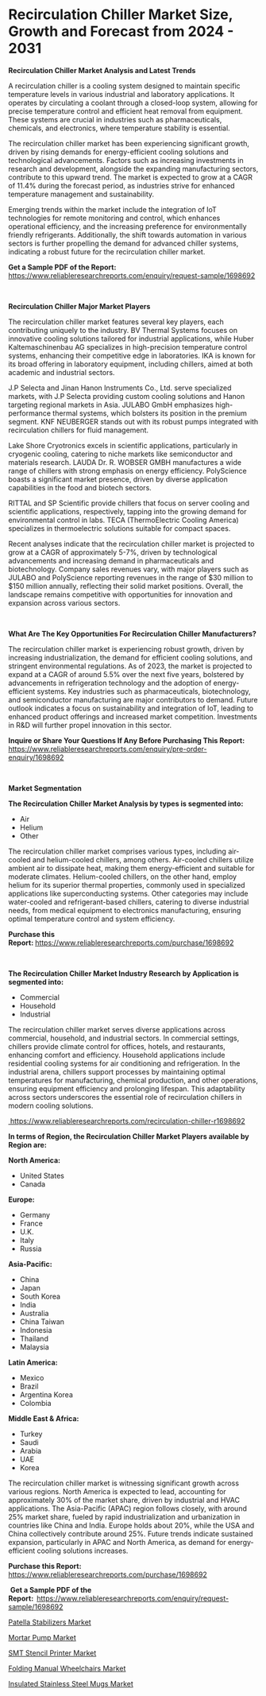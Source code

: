 <p><h1>Recirculation Chiller Market Size, Growth and Forecast from 2024 - 2031</h1></p><p><strong>Recirculation Chiller Market Analysis and Latest Trends</strong></p>
<p><p>A recirculation chiller is a cooling system designed to maintain specific temperature levels in various industrial and laboratory applications. It operates by circulating a coolant through a closed-loop system, allowing for precise temperature control and efficient heat removal from equipment. These systems are crucial in industries such as pharmaceuticals, chemicals, and electronics, where temperature stability is essential.</p><p>The recirculation chiller market has been experiencing significant growth, driven by rising demands for energy-efficient cooling solutions and technological advancements. Factors such as increasing investments in research and development, alongside the expanding manufacturing sectors, contribute to this upward trend. The market is expected to grow at a CAGR of 11.4% during the forecast period, as industries strive for enhanced temperature management and sustainability. </p><p>Emerging trends within the market include the integration of IoT technologies for remote monitoring and control, which enhances operational efficiency, and the increasing preference for environmentally friendly refrigerants. Additionally, the shift towards automation in various sectors is further propelling the demand for advanced chiller systems, indicating a robust future for the recirculation chiller market.</p></p>
<p><strong>Get a Sample PDF of the Report:&nbsp;</strong> <a href="https://www.reliableresearchreports.com/enquiry/request-sample/1698692?utm_campaign=31&utm_medium=2&utm_source=Github&utm_content=ia&utm_term=20102024&utm_id=recirculation-chiller">https://www.reliableresearchreports.com/enquiry/request-sample/1698692</a></p>
<p>&nbsp;</p>
<p><strong>Recirculation Chiller Major Market Players</strong></p>
<p><p>The recirculation chiller market features several key players, each contributing uniquely to the industry. BV Thermal Systems focuses on innovative cooling solutions tailored for industrial applications, while Huber Kaltemaschinenbau AG specializes in high-precision temperature control systems, enhancing their competitive edge in laboratories. IKA is known for its broad offering in laboratory equipment, including chillers, aimed at both academic and industrial sectors.</p><p>J.P Selecta and Jinan Hanon Instruments Co., Ltd. serve specialized markets, with J.P Selecta providing custom cooling solutions and Hanon targeting regional markets in Asia. JULABO GmbH emphasizes high-performance thermal systems, which bolsters its position in the premium segment. KNF NEUBERGER stands out with its robust pumps integrated with recirculation chillers for fluid management.</p><p>Lake Shore Cryotronics excels in scientific applications, particularly in cryogenic cooling, catering to niche markets like semiconductor and materials research. LAUDA Dr. R. WOBSER GMBH manufactures a wide range of chillers with strong emphasis on energy efficiency. PolyScience boasts a significant market presence, driven by diverse application capabilities in the food and biotech sectors.</p><p>RITTAL and SP Scientific provide chillers that focus on server cooling and scientific applications, respectively, tapping into the growing demand for environmental control in labs. TECA (ThermoElectric Cooling America) specializes in thermoelectric solutions suitable for compact spaces.</p><p>Recent analyses indicate that the recirculation chiller market is projected to grow at a CAGR of approximately 5-7%, driven by technological advancements and increasing demand in pharmaceuticals and biotechnology. Company sales revenues vary, with major players such as JULABO and PolyScience reporting revenues in the range of $30 million to $150 million annually, reflecting their solid market positions. Overall, the landscape remains competitive with opportunities for innovation and expansion across various sectors.</p></p>
<p>&nbsp;</p>
<p><strong>What Are The Key Opportunities For Recirculation Chiller Manufacturers?</strong></p>
<p><p>The recirculation chiller market is experiencing robust growth, driven by increasing industrialization, the demand for efficient cooling solutions, and stringent environmental regulations. As of 2023, the market is projected to expand at a CAGR of around 5.5% over the next five years, bolstered by advancements in refrigeration technology and the adoption of energy-efficient systems. Key industries such as pharmaceuticals, biotechnology, and semiconductor manufacturing are major contributors to demand. Future outlook indicates a focus on sustainability and integration of IoT, leading to enhanced product offerings and increased market competition. Investments in R&D will further propel innovation in this sector.</p></p>
<p><strong>Inquire or Share Your Questions If Any Before Purchasing This Report:</strong> <a href="https://www.reliableresearchreports.com/enquiry/pre-order-enquiry/1698692?utm_campaign=31&utm_medium=2&utm_source=Github&utm_content=ia&utm_term=20102024&utm_id=recirculation-chiller">https://www.reliableresearchreports.com/enquiry/pre-order-enquiry/1698692</a></p>
<p>&nbsp;</p>
<p><strong>Market Segmentation</strong></p>
<p><strong>The Recirculation Chiller Market Analysis by types is segmented into:</strong></p>
<p><ul><li>Air</li><li>Helium</li><li>Other</li></ul></p>
<p><p>The recirculation chiller market comprises various types, including air-cooled and helium-cooled chillers, among others. Air-cooled chillers utilize ambient air to dissipate heat, making them energy-efficient and suitable for moderate climates. Helium-cooled chillers, on the other hand, employ helium for its superior thermal properties, commonly used in specialized applications like superconducting systems. Other categories may include water-cooled and refrigerant-based chillers, catering to diverse industrial needs, from medical equipment to electronics manufacturing, ensuring optimal temperature control and system efficiency.</p></p>
<p><strong>Purchase this Report:&nbsp;</strong><a href="https://www.reliableresearchreports.com/purchase/1698692?utm_campaign=31&utm_medium=2&utm_source=Github&utm_content=ia&utm_term=20102024&utm_id=recirculation-chiller">https://www.reliableresearchreports.com/purchase/1698692</a></p>
<p>&nbsp;</p>
<p><strong>The Recirculation Chiller Market Industry Research by Application is segmented into:</strong></p>
<p><ul><li>Commercial</li><li>Household</li><li>Industrial</li></ul></p>
<p><p>The recirculation chiller market serves diverse applications across commercial, household, and industrial sectors. In commercial settings, chillers provide climate control for offices, hotels, and restaurants, enhancing comfort and efficiency. Household applications include residential cooling systems for air conditioning and refrigeration. In the industrial arena, chillers support processes by maintaining optimal temperatures for manufacturing, chemical production, and other operations, ensuring equipment efficiency and prolonging lifespan. This adaptability across sectors underscores the essential role of recirculation chillers in modern cooling solutions.</p></p>
<p><a href="https://www.reliableresearchreports.com/recirculation-chiller-r1698692?utm_campaign=31&utm_medium=2&utm_source=Github&utm_content=ia&utm_term=20102024&utm_id=recirculation-chiller">&nbsp;https://www.reliableresearchreports.com/recirculation-chiller-r1698692</a></p>
<p><strong>In terms of Region, the Recirculation Chiller Market Players available by Region are:</strong></p>
<p>
    <p> <strong> North America: </strong>
        <ul>
            <li>United States</li>
            <li>Canada</li>
        </ul>
        </p> 
    <p> <strong> Europe: </strong>
        <ul>
            <li>Germany</li>
            <li>France</li>
            <li>U.K.</li>
            <li>Italy</li>
            <li>Russia</li>
        </ul>
        </p> 
    <p> <strong> Asia-Pacific: </strong>
        <ul>
            <li>China</li>
            <li>Japan</li>
            <li>South Korea</li>
            <li>India</li>
            <li>Australia</li>
            <li>China Taiwan</li>
            <li>Indonesia</li>
            <li>Thailand</li>
            <li>Malaysia</li>
        </ul>
        </p> 
    <p> <strong> Latin America: </strong>
        <ul>
            <li>Mexico</li>
            <li>Brazil</li>
            <li>Argentina Korea</li>
            <li>Colombia</li>
        </ul>
        </p> 
    <p> <strong> Middle East & Africa: </strong>
        <ul>
            <li>Turkey</li>
            <li>Saudi</li>
            <li>Arabia</li>
            <li>UAE</li>
            <li>Korea</li>
        </ul>
    </p>
    </p>
<p><p>The recirculation chiller market is witnessing significant growth across various regions. North America is expected to lead, accounting for approximately 30% of the market share, driven by industrial and HVAC applications. The Asia-Pacific (APAC) region follows closely, with around 25% market share, fueled by rapid industrialization and urbanization in countries like China and India. Europe holds about 20%, while the USA and China collectively contribute around 25%. Future trends indicate sustained expansion, particularly in APAC and North America, as demand for energy-efficient cooling solutions increases.</p></p>
<p><strong>Purchase this Report: </strong><a href="https://www.reliableresearchreports.com/purchase/1698692?utm_campaign=31&utm_medium=2&utm_source=Github&utm_content=ia&utm_term=20102024&utm_id=recirculation-chiller">https://www.reliableresearchreports.com/purchase/1698692</a></p>
<p>&nbsp;<strong>Get a Sample PDF of the Report:&nbsp;&nbsp;</strong><a href="https://www.reliableresearchreports.com/enquiry/request-sample/1698692?utm_campaign=31&utm_medium=2&utm_source=Github&utm_content=ia&utm_term=20102024&utm_id=recirculation-chiller">https://www.reliableresearchreports.com/enquiry/request-sample/1698692</a></p>
<p><strong></strong></p>
<p><p><a href="https://www.linkedin.com/pulse/surfing-patella-stabilizers-wave-riding-market-currents-2031-rblkc?utm_campaign=31&utm_medium=2&utm_source=Github&utm_content=ia&utm_term=20102024&utm_id=recirculation-chiller">Patella Stabilizers Market</a></p><p><a href="https://issuu.com/reportprime-2/docs/mortar-pump-market-size-2030.pptx_32c71b50750ef6?utm_campaign=31&utm_medium=2&utm_source=Github&utm_content=ia&utm_term=20102024&utm_id=recirculation-chiller">Mortar Pump Market</a></p><p><a href="https://issuu.com/reportprime-2/docs/smt-stencil-printer-market-size-203_2da67cdc4bc3bd?utm_campaign=31&utm_medium=2&utm_source=Github&utm_content=ia&utm_term=20102024&utm_id=recirculation-chiller">SMT Stencil Printer Market</a></p><p><a href="https://www.linkedin.com/pulse/folding-manual-wheelchairs-sector-surge-93-growth-roadmap-2031-8h7tc?utm_campaign=31&utm_medium=2&utm_source=Github&utm_content=ia&utm_term=20102024&utm_id=recirculation-chiller">Folding Manual Wheelchairs Market</a></p><p><a href="https://github.com/shivermasallash/Market-Research-Report-List-1/blob/main/insulated-stainless-steel-mugs-market.md?utm_campaign=31&utm_medium=2&utm_source=Github&utm_content=ia&utm_term=20102024&utm_id=recirculation-chiller">Insulated Stainless Steel Mugs Market</a></p></p>